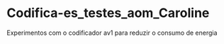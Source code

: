 # Codifica-es_testes_aom_Caroline
Experimentos com o codificador av1 para reduzir o consumo de energia
